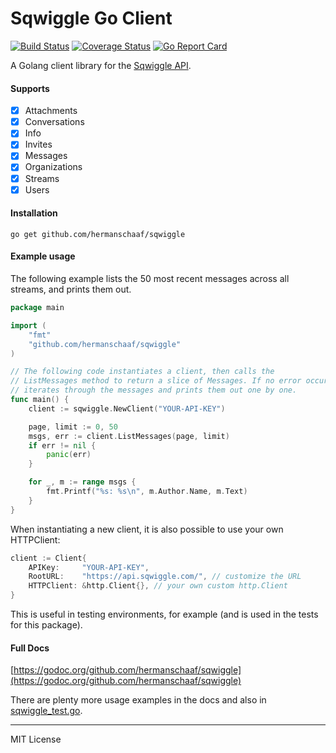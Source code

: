 # Sqwiggle Go Client

[![Build Status](https://travis-ci.org/hermanschaaf/sqwiggle.svg)](https://travis-ci.org/hermanschaaf/sqwiggle) [![Coverage Status](https://coveralls.io/repos/hermanschaaf/sqwiggle/badge.svg?branch=master)](https://coveralls.io/r/hermanschaaf/sqwiggle?branch=master) [![Go Report Card](http://goreportcard.com/badge/hermanschaaf/sqwiggle)](http:/goreportcard.com/report/hermanschaaf/sqwiggle)

A Golang client library for the [Sqwiggle API](https://www.sqwiggle.com/docs/overview/getting-started). 

#### Supports

- [x] Attachments
- [x] Conversations
- [x] Info
- [x] Invites
- [x] Messages
- [x] Organizations
- [x] Streams
- [x] Users

#### Installation

```shell
go get github.com/hermanschaaf/sqwiggle
```

#### Example usage

The following example lists the 50 most recent messages across all streams, and prints them out.

```go
package main

import (
	"fmt"
	"github.com/hermanschaaf/sqwiggle"
)

// The following code instantiates a client, then calls the
// ListMessages method to return a slice of Messages. If no error occurred, it
// iterates through the messages and prints them out one by one.
func main() {
	client := sqwiggle.NewClient("YOUR-API-KEY")

	page, limit := 0, 50
	msgs, err := client.ListMessages(page, limit)
	if err != nil {
		panic(err)
	}

	for _, m := range msgs {
		fmt.Printf("%s: %s\n", m.Author.Name, m.Text)
	}
}
```

When instantiating a new client, it is also possible to use your own HTTPClient:

```go
client := Client{
	APIKey:     "YOUR-API-KEY",
	RootURL:    "https://api.sqwiggle.com/", // customize the URL
	HTTPClient: &http.Client{}, // your own custom http.Client
}
``` 

This is useful in testing environments, for example (and is used in the tests for this package).

#### Full Docs

[https://godoc.org/github.com/hermanschaaf/sqwiggle](https://godoc.org/github.com/hermanschaaf/sqwiggle)

There are plenty more usage examples in the docs and also in [sqwiggle_test.go](sqwiggle_test.go).

***** 

MIT License
